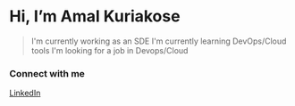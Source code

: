 # Hi, I’m Amal Kuriakose

> I'm currently working as an SDE
> I'm currently learning DevOps/Cloud tools
> I'm looking for a job in Devops/Cloud

### Connect with me
[LinkedIn](https://linkedin.com/in/amal-kuriakose-457b0916a)
